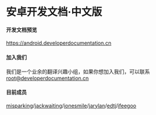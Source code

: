 # 安卓开发文档·中文版

#### 开发文档预览

https://android.developerdocumentation.cn

#### 加入我们
我们是一个业余的翻译兴趣小组，如果你想加入我们，可以联系 root@developerdocumentation.cn

#### 目前成员

[misparking](https://github.com/misparking)/[jackwaiting](https://github.com/jackwaiting)/[ionesmile](https://github.com/ionesmile)/[jarylan](https://github.com/jarylan)/[edtj](https://github.com/edtj)/[ifeegoo](https://github.com/ifeegoo)